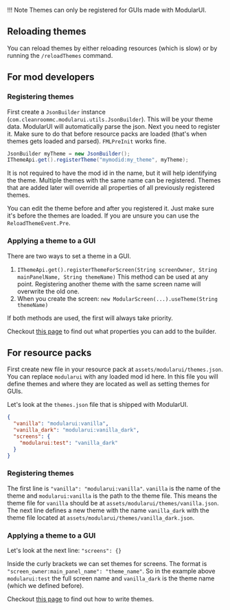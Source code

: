 
!!! Note
    Themes can only be registered for GUIs made with ModularUI.

## Reloading themes

You can reload themes by either reloading resources (which is slow) or by running the `/reloadThemes` command.

## For mod developers

### Registering themes

First create a `JsonBuilder` instance (`com.cleanroommc.modularui.utils.JsonBuilder`). This will be your theme data.
ModularUI will automatically parse the json.
Next you need to register it. Make sure to do that before resource packs are loaded (that's when themes gets loaded and
parsed). `FMLPreInit` works fine.

```java
JsonBuilder myTheme = new JsonBuilder();
IThemeApi.get().registerTheme("mymodid:my_theme", myTheme);
```

It is not required to have the mod id in the name, but it will help identifying the theme.
Multiple themes with the same name can be registered. Themes that are added later will override all properties of all
previously registered themes.

You can edit the theme before and after you registered it. Just make sure it's before the themes are loaded.
If you are unsure you can use the `ReloadThemeEvent.Pre`.

### Applying a theme to a GUI

There are two ways to set a theme in a GUI.

1. `IThemeApi.get().registerThemeForScreen(String screenOwner, String mainPanelName, String themeName)`
   This method can be used at any point. Registering another theme with the same screen name will overwrite the old one.
2. When you create the screen: `new ModularScreen(...).useTheme(String themeName)`

If both methods are used, the first will always take priority.

Checkout [this page](json/theme.md) to find out what properties you can add to the builder.

## For resource packs

First create new file in your resource pack at `assets/modularui/themes.json`. You can replace `modularui` with any
loaded mod id here.
In this file you will define themes and where they are located as well as setting themes for GUIs.

Let's look at the `themes.json` file that is shipped with ModularUI.

```json
{
  "vanilla": "modularui:vanilla",
  "vanilla_dark": "modularui:vanilla_dark",
  "screens": {
    "modularui:test": "vanilla_dark"
  }
}
```

### Registering themes

The first line is `"vanilla": "modularui:vanilla"`. `vanilla` is the name of the theme and `modularui:vanilla` is the
path to the theme file.
This means the theme file for `vanilla` should be at `assets/modularui/themes/vanilla.json`.
The next line defines a new theme with the name `vanilla_dark` with the theme file located at
`assets/modularui/themes/vanilla_dark.json`.

### Applying a theme to a GUI

Let's look at the next line: `"screens": {}`

Inside the curly brackets we can set themes for screens. The format is `"screen_owner:main_panel_name": "theme_name"`.
So in the example above `modularui:test` the full screen name and `vanilla_dark` is the theme name (which we defined
before).

Checkout [this page](json/theme.md) to find out how to write themes.
